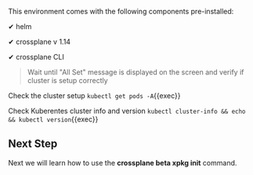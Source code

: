 This environment comes with the following components pre-installed:

✔ helm

<!-- TODO:(piotr1215) swap to 1.15 when ready --> 
✔ crossplane v 1.14

✔ crossplane CLI

> Wait until "All Set" message is displayed on the screen and verify if cluster is setup correctly

Check the cluster setup `kubectl get pods -A`{{exec}}

Check Kuberentes cluster info and version `kubectl cluster-info && echo && kubectl version`{{exec}}

## Next Step

Next we will learn how to use the **crossplane beta xpkg init** command.
